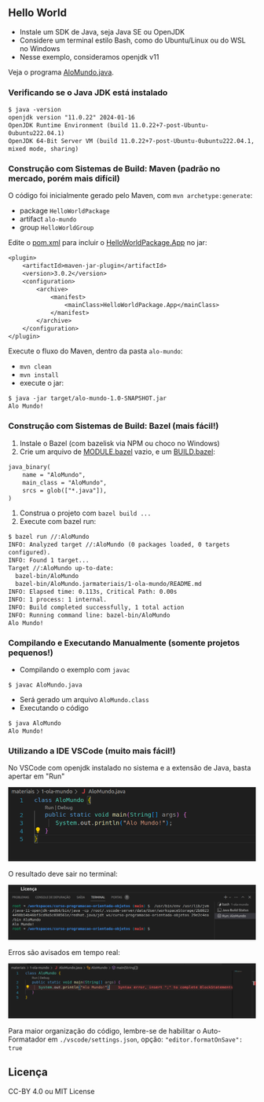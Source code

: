 ## Hello World

- Instale um SDK de Java, seja Java SE ou OpenJDK
- Considere um terminal estilo Bash, como do Ubuntu/Linux ou do WSL no Windows
- Nesse exemplo, consideramos openjdk v11

Veja o programa [AloMundo.java](AloMundo.java).

### Verificando se o Java JDK está instalado

```
$ java -version
openjdk version "11.0.22" 2024-01-16
OpenJDK Runtime Environment (build 11.0.22+7-post-Ubuntu-0ubuntu222.04.1)
OpenJDK 64-Bit Server VM (build 11.0.22+7-post-Ubuntu-0ubuntu222.04.1, mixed mode, sharing)
```

### Construção com Sistemas de Build: Maven (padrão no mercado, porém mais difícil)

O código foi inicialmente gerado pelo Maven, com `mvn archetype:generate`:
- package `HelloWorldPackage`
- artifact `alo-mundo`
- group `HelloWorldGroup`

Edite o [pom.xml](./alo-mundo/pom.xml) para incluir o [HelloWorldPackage.App](./alo-mundo/src/main/java/HelloWorldPackage/App.java) no jar:

```
<plugin>
    <artifactId>maven-jar-plugin</artifactId>
    <version>3.0.2</version>
    <configuration>
        <archive>
            <manifest>
                <mainClass>HelloWorldPackage.App</mainClass>
            </manifest>
        </archive>
    </configuration>
</plugin>
```

Execute o fluxo do Maven, dentro da pasta `alo-mundo`:

- `mvn clean`
- `mvn install`
- execute o jar:

```
$ java -jar target/alo-mundo-1.0-SNAPSHOT.jar 
Alo Mundo!
```

### Construção com Sistemas de Build: Bazel (mais fácil!)

1. Instale o Bazel (com bazelisk via NPM ou choco no Windows)
1. Crie um arquivo de [MODULE.bazel](./MODULE.bazel) vazio, e um [BUILD.bazel](./BUILD.bazel):

```
java_binary(
    name = "AloMundo",
    main_class = "AloMundo",
    srcs = glob(["*.java"]),
)
```

1. Construa o projeto com `bazel build ...`
1. Execute com bazel run:

```
$ bazel run //:AloMundo
INFO: Analyzed target //:AloMundo (0 packages loaded, 0 targets configured).
INFO: Found 1 target...
Target //:AloMundo up-to-date:
  bazel-bin/AloMundo
  bazel-bin/AloMundo.jarmateriais/1-ola-mundo/README.md
INFO: Elapsed time: 0.113s, Critical Path: 0.00s
INFO: 1 process: 1 internal.
INFO: Build completed successfully, 1 total action
INFO: Running command line: bazel-bin/AloMundo
Alo Mundo!
```

### Compilando e Executando Manualmente (somente projetos pequenos!)

- Compilando o exemplo com `javac`

```
$ javac AloMundo.java
```

- Será gerado um arquivo `AloMundo.class`
- Executando o código

```
$ java AloMundo
Alo Mundo!
```

### Utilizando a IDE VSCode (muito mais fácil!)

No VSCode com openjdk instalado no sistema e a extensão de Java, basta apertar em "Run"

![](codigo-run.png)

O resultado deve sair no terminal:

![](codigo-terminal.png)

Erros são avisados em tempo real:

![](codigo-erro.png)

Para maior organização do código, lembre-se de habilitar o Auto-Formatador em `./vscode/settings.json`, opção: `"editor.formatOnSave": true`



## Licença

CC-BY 4.0 ou MIT License
